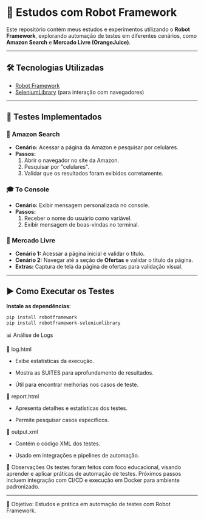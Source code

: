 # 🤖 Estudos com Robot Framework

Este repositório contém meus estudos e experimentos utilizando o **Robot Framework**, explorando automação de testes em diferentes cenários, como **Amazon Search** e **Mercado Livre (OrangeJuice)**.

---

## 🛠️ Tecnologias Utilizadas

- [Robot Framework](https://robotframework.org/)  
- [SeleniumLibrary](https://robotframework.org/SeleniumLibrary/) (para interação com navegadores)  

---

## 📌 Testes Implementados

### 🔎 Amazon Search
- **Cenário:** Acessar a página da Amazon e pesquisar por celulares.  
- **Passos:**
  1. Abrir o navegador no site da Amazon.  
  2. Pesquisar por "celulares".  
  3. Validar que os resultados foram exibidos corretamente.  

### 🎓 To Console
- **Cenário:** Exibir mensagem personalizada no console.  
- **Passos:**
  1. Receber o nome do usuário como variável.  
  2. Exibir mensagem de boas-vindas no terminal.  

### 🛒 Mercado Livre
- **Cenário 1:** Acessar a página inicial e validar o título.  
- **Cenário 2:** Navegar até a seção de **Ofertas** e validar o título da página.  
- **Extras:** Captura de tela da página de ofertas para validação visual.  

---

## ▶️ Como Executar os Testes

 **Instale as dependências**:
   ```bash
   pip install robotframework
   pip install robotframework-seleniumlibrary
   ```


📊 Análise de Logs

🔹 log.html

- Exibe estatísticas da execução.

- Mostra as SUITES para aprofundamento de resultados.

- Útil para encontrar melhorias nos casos de teste.

🔹 report.html

- Apresenta detalhes e estatísticas dos testes.

- Permite pesquisar casos específicos.

🔹 output.xml

- Contém o código XML dos testes.

- Usado em integrações e pipelines de automação.

📌 Observações
Os testes foram feitos com foco educacional, visando aprender e aplicar práticas de automação de testes.
Próximos passos incluem integração com CI/CD e execução em Docker para ambiente padronizado.

---

📅 Objetivo: Estudos e prática em automação de testes com Robot Framework.

